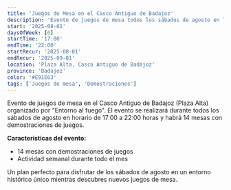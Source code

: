 ```yaml
---
title: 'Juegos de Mesa en el Casco Antiguo de Badajoz'
description: 'Evento de juegos de mesa todos los sábados de agosto en la Plaza Alta de Badajoz organizado por "Entorno al fuego".'
start: '2025-08-01'
daysOfWeek: [6]
startTime: '17:00'
endTime: '22:00'
startRecur: '2025-08-01'
endRecur: '2025-09-01'
location: 'Plaza Alta, Casco Antiguo de Badajoz'
province: 'Badajoz'
color: '#E91E63'
tags: ['Juegos de mesa', 'Demostraciones']
---
```


Evento de juegos de mesa en el Casco Antiguo de Badajoz (Plaza Alta) organizado por "Entorno al fuego". El evento se realizará durante todos los sábados de agosto en horario de 17:00 a 22:00 horas y habrá 14 mesas con demostraciones de juegos.

**Características del evento:**
- 14 mesas con demostraciones de juegos
- Actividad semanal durante todo el mes

Un plan perfecto para disfrutar de los sábados de agosto en un entorno histórico único mientras descubres nuevos juegos de mesa.
